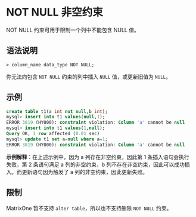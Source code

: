 # NOT NULL 非空约束

NOT NULL 约束可用于限制一个列中不能包含 NULL 值。

## 语法说明

```
> column_name data_type NOT NULL;
```

你无法向包含 `NOT NULL` 约束的列中插入 `NULL` 值，或更新旧值为 `NULL`。

## 示例

```sql
create table t1(a int not null,b int);
mysql> insert into t1 values(null,1);
ERROR 3819 (HY000): constraint violation: Column 'a' cannot be null
mysql> insert into t1 values(1,null);
Query OK, 1 row affected (0.01 sec)
mysql> update t1 set a=null where a=1;
ERROR 3819 (HY000): constraint violation: Column 'a' cannot be null
```

**示例解释**：在上述示例中，因为 a 列存在非空约束，因此第 1 条插入语句会执行失败，第 2 条语句满足 a 列的非空约束，b 列不存在非空约束，因此可以成功插入。而更新语句因为触发了 a 列的非空约束，因此更新失败。

## 限制

MatrixOne 暂不支持 `alter table`，所以也不支持删除 `NOT NULL` 约束。
